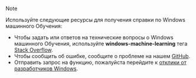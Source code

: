 > [!NOTE]
> Используйте следующие ресурсы для получения справки по Windows машинного Обучения:
> * Чтобы задать или ответов на технические вопросы о Windows машинного Обучения, используйте **windows-machine-learning** тега [Stack Overflow](https://stackoverflow.com/questions/tagged/windows-machine-learning).
> * Чтобы сообщить об ошибке, сообщите о проблеме на нашем [GitHub](https://github.com/Microsoft/Windows-Machine-Learning/issues).
> * Отправить запрос на функцию, пожалуйста перейдите к [отклики от разработчиков Windows](https://wpdev.uservoice.com/).